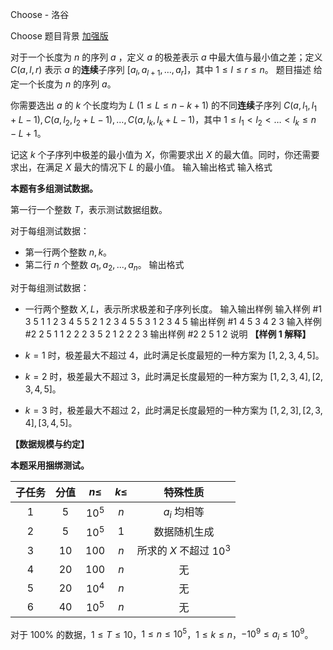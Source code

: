 



Choose - 洛谷














Choose
题目背景
[加强版](https://www.luogu.com.cn/problem/U397746)

对于一个长度为 $n$ 的序列 $a$ ，定义 $a$ 的极差表示 $a$ 中最大值与最小值之差；定义 $C(a,l,r)$ 表示 $a$ 的**连续**子序列 $[a_l,a_{l+1},\dots,a_r]$，其中 $1\le l\le r\le n$。
题目描述
给定一个长度为 $n$ 的序列 $a$。

你需要选出 $a$ 的 $k$ 个长度均为 $L$ $(1\le L\le n-k+1)$ 的不同**连续**子序列 
$C(a,l_1,l_1+L-1),C(a,l_2,l_2+L-1),\dots,C(a,l_k,l_k+L-1)$，其中 $1\le l_1<l_2< \dots< l_k\le n-L+1$。

记这 $k$ 个子序列中极差的最小值为 $X$，你需要求出 $X$ 的最大值。同时，你还需要求出，在满足 $X$ 最大的情况下  $L$ 的最小值。
输入输出格式
输入格式

**本题有多组测试数据。**

第一行一个整数 $T$，表示测试数据组数。

对于每组测试数据：

- 第一行两个整数 $n,k$。
- 第二行 $n$ 个整数 $a_1,a_2,...,a_n$。
输出格式

对于每组测试数据：

- 一行两个整数 $X,L$，表示所求极差和子序列长度。
输入输出样例
输入样例 #1
3
5 1
1 2 3 4 5
5 2
1 2 3 4 5
5 3
1 2 3 4 5
输出样例 #1
4 5
3 4
2 3
输入样例 #2
2
5 1
1 2 2 2 3
5 2
1 2 2 2 3
输出样例 #2
2 5
1 2
说明
**【样例 1 解释】**

- $k=1$ 时，极差最大不超过 $4$，此时满足长度最短的一种方案为 $[1,2,3,4,5]$。
- $k=2$ 时，极差最大不超过 $3$，此时满足长度最短的一种方案为 $[1,2,3,4],[2,3,4,5]$。
- $k=3$ 时，极差最大不超过 $2$，此时满足长度最短的一种方案为 $[1,2,3],[2,3,4],[3,4,5]$。

**【数据规模与约定】**

**本题采用捆绑测试。**

| 子任务 | 分值 | $n\le$ | $k\le$ | 特殊性质 |
| :----------: | :----------: | :----------: | :----------: | :----------: |
| $1$ | $5$ | $10^5$ | $n$ | $a_i$ 均相等 |
| $2$ | $5$ | $10^5$ | $1$ | 数据随机生成 |
| $3$ | $10$ | $100$ | $n$ | 所求的 $X$ 不超过 $10^3$ |
| $4$ | $20$ | $100$ | $n$ | 无 |
| $5$ | $20$ | $10^4$ | $n$ | 无 |
| $6$ | $40$ | $10^5$ | $n$ | 无 |

对于 $100\%$ 的数据，$1\le T\le 10$，$1\le n\le 10^5$，$1\le k\le n$，$-10^9\le a_i\le 10^9$。






